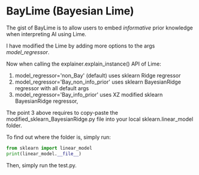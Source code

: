 # BayLime (Bayesian Lime)

The gist of BayLime is to allow users to embed *informative* prior knowledge when interpreting AI using Lime.

I have modified the Lime by adding more options to the args *model_regressor*.

Now when calling the explainer.explain_instance() API of Lime:
1. model_regressor='non_Bay' (default) uses sklearn Ridge regressor
2. model_regressor='Bay_non_info_prior' uses sklearn BayesianRidge regressor with all default args
3. model_regressor='Bay_info_prior' uses XZ modified sklearn BayesianRidge regressor, 

The point 3 above requires to copy-paste the modified_sklearn_BayesianRidge.py file into your local sklearn.linear_model folder.

To find out where the folder is, simply run:

```python
from sklearn import linear_model
print(linear_model.__file__)
```

Then, simply run the test.py. 

